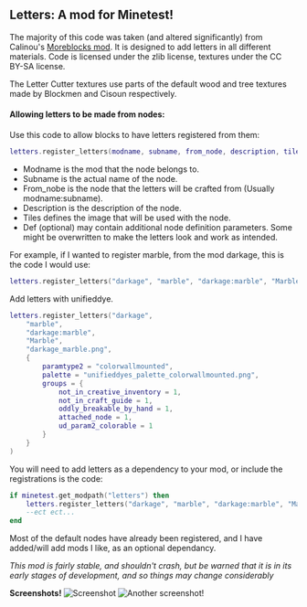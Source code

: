 ## Letters: A mod for Minetest!

The majority of this code was taken (and altered significantly) from Calinou's [Moreblocks mod](https://forum.minetest.net/viewtopic.php?t=509). It is designed to add letters in all different materials. Code is licensed under the zlib license, textures under the CC BY-SA license.

The Letter Cutter textures use parts of the default wood and tree textures made by Blockmen and Cisoun respectively.

#### Allowing letters to be made from nodes:

Use this code to allow blocks to have letters registered from them:
```lua
letters.register_letters(modname, subname, from_node, description, tiles, def(optional))
```
- Modname is the mod that the node belongs to.
- Subname is the actual name of the node.
- From_nobe is the node that the letters will be crafted from (Usually modname:subname).
- Description is the description of the node.
- Tiles defines the image that will be used with the node.
- Def (optional) may contain additional node definition parameters. Some might be overwritten to make the letters look and work as intended.

For example, if I wanted to register marble, from the mod darkage, this is the code I would use:
```lua
letters.register_letters("darkage", "marble", "darkage:marble", "Marble", "darkage_marble.png")
```
Add letters with unifieddye.
```lua
letters.register_letters("darkage",
	"marble",
	"darkage:marble", 
	"Marble", 
	"darkage_marble.png",
	{
		paramtype2 = "colorwallmounted", 
		palette = "unifieddyes_palette_colorwallmounted.png", 
		groups = {
			not_in_creative_inventory = 1,
			not_in_craft_guide = 1, 
			oddly_breakable_by_hand = 1, 
			attached_node = 1, 
			ud_param2_colorable = 1
		}
	}
)
```
You will need to add letters as a dependency to your mod, or include the registrations is the code:
```lua
if minetest.get_modpath("letters") then
	letters.register_letters("darkage", "marble", "darkage:marble", "Marble", "darkage_marble.png")
	--ect ect...
end
```

Most of the default nodes have already been registered, and I have added/will add mods I like, as an optional dependancy.

*This mod is fairly stable, and shouldn't crash, but be warned that it is in its early stages of development, and so things may change considerably*


**Screenshots!**
![Screenshot](https://imgrush.com/4BvHPHl70F9F.png)
![Another screenshot!](https://imgrush.com/tuOkRXixvFHY.png)


